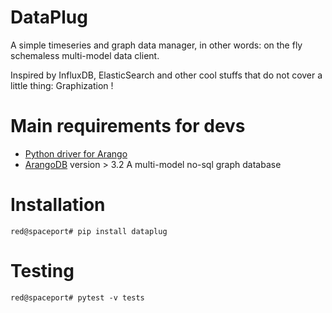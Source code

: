 DataPlug
========

A simple timeseries and graph data manager, in other words: on the fly schemaless multi-model data client.

Inspired by InfluxDB, ElasticSearch and other cool stuffs that do not cover a little thing: Graphization !


Main requirements for devs
==========================


 + [Python driver for Arango](https://github.com/joowani/python-arango)
 + [ArangoDB](https://www.arangodb.com) version > 3.2
	    A multi-model no-sql graph database



Installation
============

```
red@spaceport# pip install dataplug
```

Testing
=======

```
red@spaceport# pytest -v tests
```

